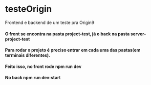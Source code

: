 # testeOrigin
Frontend e backend de um teste pra Origin9

<h4>O front se encontra na pasta project-test, já o back na pasta server-project-test</h3>

<h4>Para rodar o projeto é preciso entrar em cada uma das pastas(em terminais diferentes).</h3>
<h4>Feito isso, no front rode npm run dev</h4>
<h4>No back npm run dev:start</h4>
